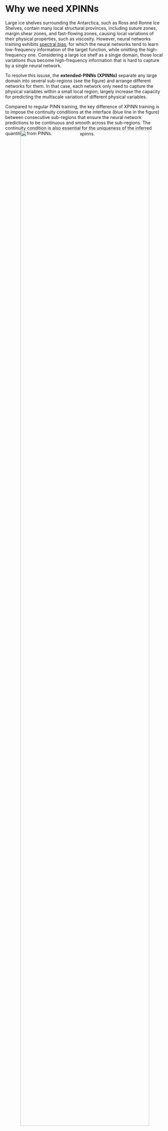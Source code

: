 # Why we need XPINNs

Large ice shelves surrounding the Antarctica, such as Ross and Ronne Ice Shelves, contain many local structural provinces,
including suture zones, margin shear zones, and fast-flowing zones, causing local variations of their physical properties, such as viscosity. However, neural networks training exhibits [spectral bias](https://proceedings.mlr.press/v97/rahaman19a/rahaman19a.pdf), 
for which the neural networks tend to learn low-frequency information of the target function, while omitting the high-frequency one.
Considering a large ice shelf as a singje domain, those local variations thus become high-frequency information that
is hard to capture by a single neural network. 

To resolve this issuse, the **extended-PINNs (XPINNs)** separate any large domain into several sub-regions (see the figure)
and arrange different networks for them. In that case, each network only need to capture the physical variables within 
a small local region, largely increase the capacity for predicting the multiscale variation of different physical variables.

Compared to regular PINN training, the key difference of XPINN training is to impose the continuity conditions at the
interface (blue line in the figure) between consecutive sub-regions that ensure the neural network predictions to be
continuous and smooth across the sub-regions. The continuity condition is also essential for the uniqueness of the 
inferred quantities from PINNs.

<p align="center" style="margin-top:-2rem;margin-bottom:-2rem">
    <img alt="xpinns." width="90%" src="https://github.com/YaoGroup/DIFFICE_jax/raw/main/docs/figure/xpinns.png"> 
</p>

<br />

# Loss function for XPINNs

To ensure that the neural networks prediction of two consecutive sub-regions remain continuous at their interface, 
Several continuity loss terms needs to be added in the cost function. The first continuity loss term is given as

$$ \begin{eqnarray}
    \mathcal{L_{c0}} &=& \sum_{j=1}^{N_s} \frac{1}{N_{\Omega_j}} \left[\sum_{i=1}^{N_{\Omega_j}} [u_{j}^{(+)}({\bf \hat{x_{\Omega_j}}}^{(i)}) - u_j^{(-)}({\bf \hat{x_{\Omega_j}}}^{(i)})]^2 + \sum_{i=1}^{N_{\Omega_j}} [v_{j}^{(+)}({\bf \hat{x_{\Omega_j}}}^{(i)}) - v_j^{(-)}({\bf \hat{x_{\Omega_j}}}^{(i)})]^2 + \right. \\
    & & \left.\sum_{i=1}^{N_{\Omega_j}} [h_{j}^{(+)}({\bf \hat{x_{\Omega_j}}}^{(i)}) - h_j^{(-)}({\bf \hat{x_{\Omega_j}}}^{(i)})]^2 + \sum_{i=1}^{N_{\Omega_j}} [\mu_{j}^{(+)}({\bf \hat{x_{\Omega_j}}}^{(i)}) - \mu_j^{(-)}({\bf \hat{x_{\Omega_j}}}^{(i)})]^2 \right]
\end{eqnarray} $$

where ${\bf \hat{x_{\Omega_j}}}=(\hat{x_{\Omega_j}},\ \hat{y_{\Omega_j}})$ are the normalized locations for the 
collocation points on the $j$-th interface $\Omega_j$ between two adjacent networks and $N_{\Omega_j}$ is their total
number. $q_{j}^{(+)}$ and $q_{j}^{(-)}$ represent the neural network predictions in the two sub-regions that intersect
at the $j$-th interface $\Omega_j$, where $q$ stands for $u$, $v$, $h$ or $\mu$. $N_s$ is the total number of the 
interfaces between two adjacent networks. 

In addition, the SSA equations involves higher order derivatives of different physical variables. Thus, we require 
the higher derivatives of those variables (up to the highest order that appears in the equations) also to be continuous
across the interface. Recalling that the SSA equation involves the second order derivative of the ice velocity $u$ and
$v$, and the first derivative of the ice thickness $h$ and the viscosity $\mu$, the additional continuity loss terms
required include

$$ \begin{eqnarray}
    \mathcal{L_{c1}} = \sum_{j=1}^{N_s} \frac{1}{N_{\Omega_j}} & &\left[
    \sum_{i=1}^{N_{\Omega_j}} ||\nabla u_{j}^{(+)}({\bf \hat{x_{\Omega_j}}}^{(i)}) - \nabla u_j^{(-)}({\bf \hat{x_{\Omega_j}}}^{(i)})||^2 
    + \sum_{i=1}^{N_{\Omega_j}} ||\nabla v_{j}^{(+)}({\bf \hat{x_{\Omega_j}}}^{(i)}) - \nabla v_j^{(-)}({\bf \hat{x_{\Omega_j}}}^{(i)})||^2 \right. \\ 
    & & \left.\sum_{i=1}^{N_{\Omega_j}} || \nabla h_{j}^{(+)}({\bf \hat{x_{\Omega_j}}}^{(i)}) - \nabla_j^{(-)}({\bf \hat{x_{\Omega_j}}}^{(i)})||^2 + 
    \sum_{i=1}^{N_{\Omega_j}} ||\nabla \mu_{j}^{(+)}({\bf \hat{x_{\Omega_j}}}^{(i)}) - \nabla\mu_j^{(-)}({\bf \hat{x_{\Omega_j}}}^{(i)})||^2 
    \right],  
\end{eqnarray} $$

which matches the first derivative of all the physical variables involved in the SSA equations at the interfaces. Here, 
$\nabla = (\partial_x, \partial_y)$ is the gradient operator and $||{\bf v}||$ indicates the norm of the vector ${\bf v}$.
To match the second order derivative of ice velocity $u$ and $v$ at the interfaces, we have

$$ \begin{eqnarray}
    \mathcal{L_{c2}} = \sum_{j=1}^{N_s} \frac{1}{N_{\Omega_j}} & & \left[
    \sum_{i=1}^{N_{\Omega_j}} |\Delta u_{j}^{(+)}({\bf \hat{x_{\Omega_j}}}^{(i)}) - \Delta u_j^{(-)}({\bf \hat{x_{\Omega_j}}}^{(i)})|^2 
    + \sum_{i=1}^{N_{\Omega_j}} |\Delta v_{j}^{(+)}({\bf \hat{x_{\Omega_j}}}^{(i)}) - \Delta v_j^{(-)}({\bf \hat{x_{\Omega_j}}}^{(i)})|^2
    \right] ,
\end{eqnarray} $$

Here $\Delta = \partial_{xx} + \partial_{yy}$ is the Laplacian operator. Then, the combined continuity loss term 
for XPINNs to infer ice viscosity becomes 

$$ \begin{equation}
    \mathcal{L_c} = \mathcal{L_{c0}} + \mathcal{L_{c1}} + \mathcal{L_{c2}}.
\end{equation} $$

Because the continuity of neural network prediction across the interface is important to ensure the uniqueness of the 
solutions, the importance of these loss terms in the cost function should be the same as the data loss $\mathcal{L}_{d}$. 
Thus, the loss weight for the continuity loss term $\mathcal{L}$ is set to be 1 by default. Therefore, the total cost 
function of XPINNs for inferring **isotropic** viscosity reads,

$$ \begin{equation}
    \mathcal{L} = \mathcal{L_d} + \mathcal{L_e} (\gamma_e, \gamma_b) + \mathcal{L_c} ,  \\ 
\end{equation} $$

and for inferring **anisotropic** viscosity gives,

$$ \begin{equation}
    \mathcal{L} = \mathcal{L_d} + \mathcal{L_e} (\gamma_e, \gamma_b) + \mathcal{L}_{reg}(\gamma_g)+\mathcal{L}_c
\end{equation} $$

where $\mathcal{L_d}$ and $\mathcal{L_e}$ are the data loss and equation loss as defined [here](https://github.com/YaoGroup/DIFFICE_jax/blob/main/docs/source/Isotropic.md). 
$\gamma_e$ and $\gamma_b$ are the weighting pre-factors for the equation and boundary condition loss. An extra
regularization loss term $\mathcal{L}_{reg}$ is required to infer anisotropic viscosity. The principle of this loss
terms and the appropriate value of its weight $\gamma_g$ are detailed described in 
[here](https://github.com/YaoGroup/DIFFICE_jax/blob/main/docs/source/Anisotropic.md).
